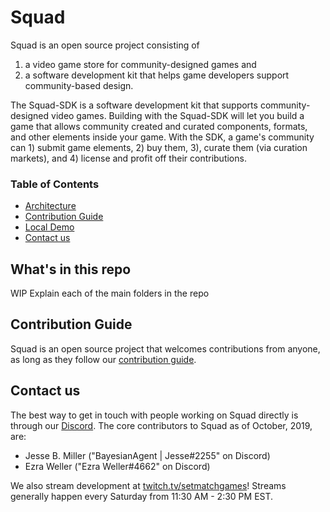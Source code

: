 # Squad

Squad is an open source project consisting of  
1. a video game store for community-designed games and 
1. a software development kit that helps game developers support community-based design. 

The Squad-SDK is a software development kit that supports community-designed video games. Building with the Squad-SDK will let you build a game that allows community created and curated components, formats, and other elements inside your game. With the SDK, a game's community can 1) submit game elements, 2) buy them, 3), curate them (via curation markets), and 4) license and profit off their contributions.

### Table of Contents
 - [Architecture](#Architecture)
 - [Contribution Guide](#Contribution-Guide)
 - [Local Demo](#Local-Demo)
 - [Contact us](#Contact-us)

## What's in this repo
WIP
Explain each of the main folders in the repo

## Contribution Guide
Squad is an open source project that welcomes contributions from anyone, as long as they follow our [contribution guide](CONTRIBUTING.md).

## Contact us
The best way to get in touch with people working on Squad directly is through our [Discord](https://discord.gg/AKnbAe9). The core contributors to Squad as of October, 2019, are:
 - Jesse B. Miller ("BayesianAgent | Jesse#2255" on Discord)
 - Ezra Weller ("Ezra Weller#4662" on Discord)
 
 We also stream development at [twitch.tv/setmatchgames](https://www.twitch.tv/setmatchgames)! Streams generally happen every Saturday from 11:30 AM - 2:30 PM EST.
